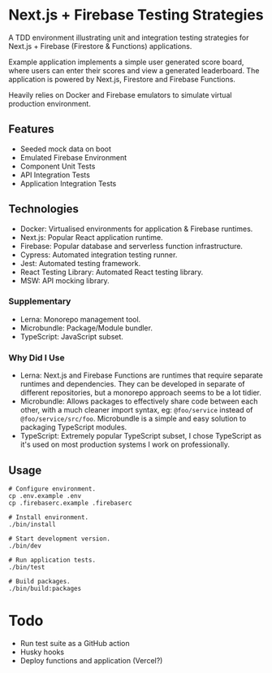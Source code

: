# Next.js + Firebase Testing Strategies

A TDD environment illustrating unit and integration testing strategies for Next.js + Firebase (Firestore & Functions) applications.

Example application implements a simple user generated score board, where users
can enter their scores and view a generated leaderboard. The application is powered by Next.js, Firestore and Firebase Functions.

Heavily relies on Docker and Firebase emulators to simulate virtual production environment.

## Features

- Seeded mock data on boot
- Emulated Firebase Environment
- Component Unit Tests
- API Integration Tests
- Application Integration Tests

## Technologies

- Docker: Virtualised environments for application & Firebase runtimes.
- Next.js: Popular React application runtime.
- Firebase: Popular database and serverless function infrastructure.
- Cypress: Automated integration testing runner.
- Jest: Automated testing framework.
- React Testing Library: Automated React testing library.
- MSW: API mocking library.

### Supplementary

- Lerna: Monorepo management tool.
- Microbundle: Package/Module bundler.
- TypeScript: JavaScript subset.

### Why Did I Use

- Lerna: Next.js and Firebase Functions are runtimes that require separate runtimes and dependencies. They can be developed in separate of different repositories, but a monorepo approach seems to be a lot tidier.
- Microbundle: Allows packages to effectively share code between each other, with a much cleaner import syntax, eg: `@foo/service` instead of `@foo/service/src/foo`. Microbundle is a simple and easy solution to packaging TypeScript modules.
- TypeScript: Extremely popular TypeScript subset, I chose TypeScript as it's used on most production systems I work on professionally.

## Usage

```
# Configure environment.
cp .env.example .env
cp .firebaserc.example .firebaserc

# Install environment.
./bin/install

# Start development version.
./bin/dev

# Run application tests.
./bin/test

# Build packages.
./bin/build:packages
```

# Todo

- Run test suite as a GitHub action
- Husky hooks
- Deploy functions and application (Vercel?)
